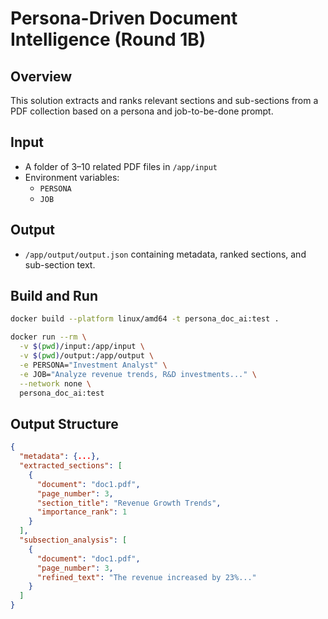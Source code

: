 # Persona-Driven Document Intelligence (Round 1B)

## Overview
This solution extracts and ranks relevant sections and sub-sections from a PDF collection based on a persona and job-to-be-done prompt.

## Input
- A folder of 3–10 related PDF files in `/app/input`
- Environment variables:
  - `PERSONA`
  - `JOB`

## Output
- `/app/output/output.json` containing metadata, ranked sections, and sub-section text.

## Build and Run

```bash
docker build --platform linux/amd64 -t persona_doc_ai:test .

docker run --rm \
  -v $(pwd)/input:/app/input \
  -v $(pwd)/output:/app/output \
  -e PERSONA="Investment Analyst" \
  -e JOB="Analyze revenue trends, R&D investments..." \
  --network none \
  persona_doc_ai:test
```

## Output Structure
```json
{
  "metadata": {...},
  "extracted_sections": [
    {
      "document": "doc1.pdf",
      "page_number": 3,
      "section_title": "Revenue Growth Trends",
      "importance_rank": 1
    }
  ],
  "subsection_analysis": [
    {
      "document": "doc1.pdf",
      "page_number": 3,
      "refined_text": "The revenue increased by 23%..."
    }
  ]
}
```
